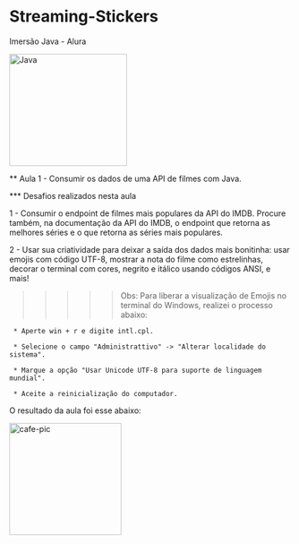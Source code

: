 # Streaming-Stickers
 Imersão Java - Alura
 
 <img align="center" alt="Java" height="200" width="210" 
src="https://cdn.jsdelivr.net/gh/devicons/devicon/icons/java/java-original-wordmark.svg" />

** Aula 1 - Consumir os dados de uma API de filmes com Java.

*** Desafios realizados nesta aula

 1 - Consumir o endpoint de filmes mais populares da API do IMDB. Procure também, na documentação da API do IMDB,    o endpoint que retorna as melhores séries e o que retorna as séries mais populares.

 2 - Usar sua criatividade para deixar a saída dos dados mais bonitinha: usar emojis com código UTF-8, mostrar a      nota  do filme como estrelinhas, decorar o terminal com cores, negrito e itálico usando códigos ANSI, e mais!
 
 >>>>> Obs: Para liberar a visualização de Emojis no terminal do Windows, realizei o processo abaixo:
     
     * Aperte win + r e digite intl.cpl.
     
     * Selecione o campo "Administrattivo" -> "Alterar localidade do sistema".
     
     * Marque a opção "Usar Unicode UTF-8 para suporte de linguagem mundial".
     
     * Aceite a reinicialização do computador.

O resultado da aula foi esse abaixo:

<img src= "https://images2.imgbox.com/c9/09/rNwC7dH6_o.jpg"  align="center" alt="cafe-pic" height="200" styele="border-radius:50%">
 
</div>

